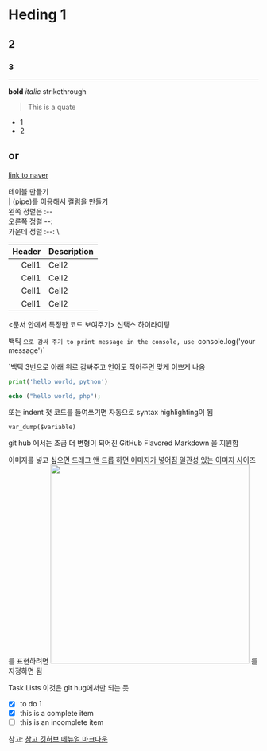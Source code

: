 # Heding 1
## 2
### 3

___
**bold**
*italic*
~~strikethrough~~

<!-- Quote -->
> This is a quate

<!-- bullet -->
* 1
* 2

or
-


<!--link-->
[link to naver](https://www.naver.com)


<!--Image>
![image description](http://image link)
-->

<!--table-->
테이블 만들기\
| (pipe)를 이용해서 컬럼을 만들기 \
왼쪽 정렬은 :-- \
오른쪽 정렬 --: \
가운데 정렬 :--: \

|Header|Description|
|--:|--|
|Cell1|Cell2|
|Cell1|Cell2|
|Cell1|Cell2|
|Cell1|Cell2|


<문서 안에서 특정한 코드 보여주기>
신택스 하이라이팅

백틱 `으로 감싸 주기
to print message in the console, use `console.log('your message')`

`백틱 3번으로 아래 위로 감싸주고 언어도 적어주면 맞게 이쁘게 나옴

```python
print('hello world, python')
```

```php
echo ("hello world, php");
```
또는 indent 첫 코드를 들여쓰기면 자동으로 syntax highlighting이 됨

    var_dump($variable)


git hub 에서는 조금 더 변형이 되어진 GitHub Flavored Markdown
을 지원함

이미지를 넣고 싶으면 드래그 앤 드롭 하면 
이미지가 넣어짐 
일관성 있는 이미지 사이즈를 표현하려면
<img src="이미지주소/파일명.png" width="400"> 를 지정하면 됨

Task Lists 이것은 git hug에서만 되는 듯
- [x] to do 1
- [x] this is a complete item
- [ ] this is an incomplete item

참고:
[참고 깃허브 메뉴얼 마크다운](https://guides.github.com/features/mastering-markdown/)

